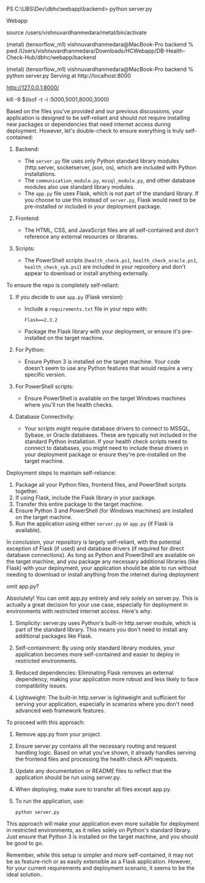 

PS C:\UBS\Dev\dbhc\webapp\backend> python server.py


Webapp


source /users/vishnuvardhanmedara/metal/bin/activate


(metal) (tensorflow_m1) vishnuvardhanmedara@MacBook-Pro backend % pwd
/Users/vishnuvardhanmedara/Downloads/HCWebapp/DB-Health-Check-Hub/dbhc/webapp/backend

(metal) (tensorflow_m1) vishnuvardhanmedara@MacBook-Pro backend % python server.py
Serving at http://localhost:8000



http://127.0.0.1:8000/

kill -9 $(lsof -t -i :5000,5001,8000,3000)


Based on the files you've provided and our previous discussions, your application is designed to be self-reliant and should not require installing new packages or dependencies that need internet access during deployment. However, let's double-check to ensure everything is truly self-contained:

1. Backend:
   - The `server.py` file uses only Python standard library modules (http.server, socketserver, json, os), which are included with Python installations.
   - The `communication_module.py`, `mssql_module.py`, and other database modules also use standard library modules.
   - The `app.py` file uses Flask, which is not part of the standard library. If you choose to use this instead of `server.py`, Flask would need to be pre-installed or included in your deployment package.

2. Frontend:
   - The HTML, CSS, and JavaScript files are all self-contained and don't reference any external resources or libraries.

3. Scripts:
   - The PowerShell scripts (`health_check.ps1`, `health_check_oracle.ps1`, `health_check_syb.ps1`) are included in your repository and don't appear to download or install anything externally.

To ensure the repo is completely self-reliant:

1. If you decide to use `app.py` (Flask version):
   - Include a `requirements.txt` file in your repo with:
     ```
     Flask==2.3.2
     ```
   - Package the Flask library with your deployment, or ensure it's pre-installed on the target machine.

2. For Python:
   - Ensure Python 3 is installed on the target machine. Your code doesn't seem to use any Python features that would require a very specific version.

3. For PowerShell scripts:
   - Ensure PowerShell is available on the target Windows machines where you'll run the health checks.

4. Database Connectivity:
   - Your scripts might require database drivers to connect to MSSQL, Sybase, or Oracle databases. These are typically not included in the standard Python installation. If your health check scripts need to connect to databases, you might need to include these drivers in your deployment package or ensure they're pre-installed on the target machine.

Deployment steps to maintain self-reliance:

1. Package all your Python files, frontend files, and PowerShell scripts together.
2. If using Flask, include the Flask library in your package.
3. Transfer this entire package to the target machine.
4. Ensure Python 3 and PowerShell (for Windows machines) are installed on the target machine.
5. Run the application using either `server.py` or `app.py` (if Flask is available).

In conclusion, your repository is largely self-reliant, with the potential exception of Flask (if used) and database drivers (if required for direct database connections). As long as Python and PowerShell are available on the target machine, and you package any necessary additional libraries (like Flask) with your deployment, your application should be able to run without needing to download or install anything from the internet during deployment




omit app.py? 

Absolutely! You can omit app.py entirely and rely solely on server.py. This is actually a great decision for your use case, especially for deployment in environments with restricted internet access. Here's why:

1. Simplicity: server.py uses Python's built-in http.server module, which is part of the standard library. This means you don't need to install any additional packages like Flask.

2. Self-containment: By using only standard library modules, your application becomes more self-contained and easier to deploy in restricted environments.

3. Reduced dependencies: Eliminating Flask removes an external dependency, making your application more robust and less likely to face compatibility issues.

4. Lightweight: The built-in http.server is lightweight and sufficient for serving your application, especially in scenarios where you don't need advanced web framework features.

To proceed with this approach:

1. Remove app.py from your project.

2. Ensure server.py contains all the necessary routing and request handling logic. Based on what you've shown, it already handles serving the frontend files and processing the health check API requests.

3. Update any documentation or README files to reflect that the application should be run using server.py.

4. When deploying, make sure to transfer all files except app.py.

5. To run the application, use:
   ```
   python server.py
   ```

This approach will make your application even more suitable for deployment in restricted environments, as it relies solely on Python's standard library. Just ensure that Python 3 is installed on the target machine, and you should be good to go.

Remember, while this setup is simpler and more self-contained, it may not be as feature-rich or as easily extensible as a Flask application. However, for your current requirements and deployment scenario, it seems to be the ideal solution..